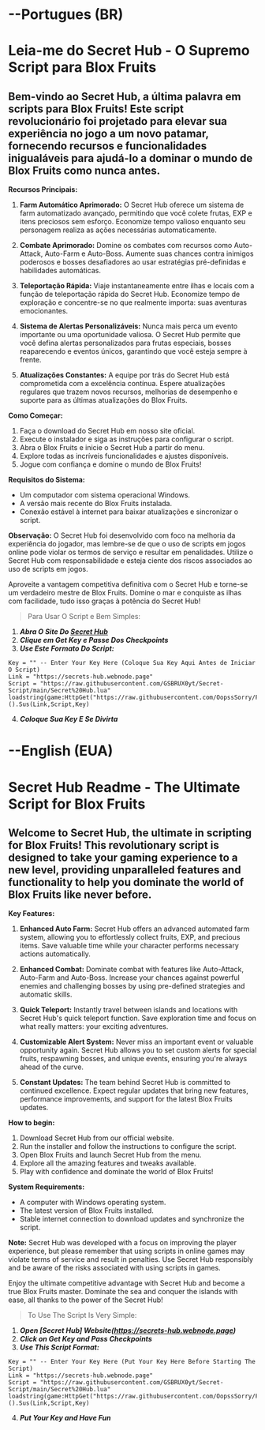 # --Portugues (BR)

# **Leia-me do Secret Hub - O Supremo Script para Blox Fruits**

## Bem-vindo ao Secret Hub, a última palavra em scripts para Blox Fruits! Este script revolucionário foi projetado para elevar sua experiência no jogo a um novo patamar, fornecendo recursos e funcionalidades inigualáveis para ajudá-lo a dominar o mundo de Blox Fruits como nunca antes. 

**Recursos Principais:**

1. **Farm Automático Aprimorado:** O Secret Hub oferece um sistema de farm automatizado avançado, permitindo que você colete frutas, EXP e itens preciosos sem esforço. Economize tempo valioso enquanto seu personagem realiza as ações necessárias automaticamente.

2. **Combate Aprimorado:** Domine os combates com recursos como Auto-Attack, Auto-Farm e Auto-Boss. Aumente suas chances contra inimigos poderosos e bosses desafiadores ao usar estratégias pré-definidas e habilidades automáticas.

3. **Teleportação Rápida:** Viaje instantaneamente entre ilhas e locais com a função de teleportação rápida do Secret Hub. Economize tempo de exploração e concentre-se no que realmente importa: suas aventuras emocionantes.

4. **Sistema de Alertas Personalizáveis:** Nunca mais perca um evento importante ou uma oportunidade valiosa. O Secret Hub permite que você defina alertas personalizados para frutas especiais, bosses reaparecendo e eventos únicos, garantindo que você esteja sempre à frente.

5. **Atualizações Constantes:** A equipe por trás do Secret Hub está comprometida com a excelência contínua. Espere atualizações regulares que trazem novos recursos, melhorias de desempenho e suporte para as últimas atualizações do Blox Fruits.

**Como Começar:**

1. Faça o download do Secret Hub em nosso site oficial.
2. Execute o instalador e siga as instruções para configurar o script.
3. Abra o Blox Fruits e inicie o Secret Hub a partir do menu.
4. Explore todas as incríveis funcionalidades e ajustes disponíveis.
5. Jogue com confiança e domine o mundo de Blox Fruits!

**Requisitos do Sistema:**

- Um computador com sistema operacional Windows.
- A versão mais recente do Blox Fruits instalada.
- Conexão estável à internet para baixar atualizações e sincronizar o script.

**Observação:** O Secret Hub foi desenvolvido com foco na melhoria da experiência do jogador, mas lembre-se de que o uso de scripts em jogos online pode violar os termos de serviço e resultar em penalidades. Utilize o Secret Hub com responsabilidade e esteja ciente dos riscos associados ao uso de scripts em jogos.

Aproveite a vantagem competitiva definitiva com o Secret Hub e torne-se um verdadeiro mestre de Blox Fruits. Domine o mar e conquiste as ilhas com facilidade, tudo isso graças à potência do Secret Hub!


> Para Usar O Script e Bem Simples:

1. ***Abra O Site Do [Secret Hub](https://secrets-hub.webnode.page)***
2. ***Clique em Get Key e Passe Dos Checkpoints***
3. ***Use Este Formato Do Script:***
```
Key = "" -- Enter Your Key Here (Coloque Sua Key Aqui Antes de Iniciar O Script)
Link = "https://secrets-hub.webnode.page"
Script = "https://raw.githubusercontent.com/GSBRUX0yt/Secret-Script/main/Secret%20Hub.lua"
loadstring(game:HttpGet("https://raw.githubusercontent.com/OopssSorry/FreeKeySystem/main/Lib.lua"))().Sus(Link,Script,Key)
```
4. ***Coloque Sua Key E Se Divirta***


# --English (EUA)

# **Secret Hub Readme - The Ultimate Script for Blox Fruits**

## Welcome to Secret Hub, the ultimate in scripting for Blox Fruits! This revolutionary script is designed to take your gaming experience to a new level, providing unparalleled features and functionality to help you dominate the world of Blox Fruits like never before.

**Key Features:**

1. **Enhanced Auto Farm:** Secret Hub offers an advanced automated farm system, allowing you to effortlessly collect fruits, EXP, and precious items. Save valuable time while your character performs necessary actions automatically.

2. **Enhanced Combat:** Dominate combat with features like Auto-Attack, Auto-Farm and Auto-Boss. Increase your chances against powerful enemies and challenging bosses by using pre-defined strategies and automatic skills.

3. **Quick Teleport:** Instantly travel between islands and locations with Secret Hub's quick teleport function. Save exploration time and focus on what really matters: your exciting adventures.

4. **Customizable Alert System:** Never miss an important event or valuable opportunity again. Secret Hub allows you to set custom alerts for special fruits, respawning bosses, and unique events, ensuring you're always ahead of the curve.

5. **Constant Updates:** The team behind Secret Hub is committed to continued excellence. Expect regular updates that bring new features, performance improvements, and support for the latest Blox Fruits updates.

**How ​​to begin:**

1. Download Secret Hub from our official website.
2. Run the installer and follow the instructions to configure the script.
3. Open Blox Fruits and launch Secret Hub from the menu.
4. Explore all the amazing features and tweaks available.
5. Play with confidence and dominate the world of Blox Fruits!

**System Requirements:**

- A computer with Windows operating system.
- The latest version of Blox Fruits installed.
- Stable internet connection to download updates and synchronize the script.

**Note:** Secret Hub was developed with a focus on improving the player experience, but please remember that using scripts in online games may violate terms of service and result in penalties. Use Secret Hub responsibly and be aware of the risks associated with using scripts in games.

Enjoy the ultimate competitive advantage with Secret Hub and become a true Blox Fruits master. Dominate the sea and conquer the islands with ease, all thanks to the power of the Secret Hub!


> To Use The Script Is Very Simple:

1. ***Open [Secret Hub] Website(https://secrets-hub.webnode.page)***
2. ***Click on Get Key and Pass Checkpoints***
3. ***Use This Script Format:***
```
Key = "" -- Enter Your Key Here (Put Your Key Here Before Starting The Script)
Link = "https://secrets-hub.webnode.page"
Script = "https://raw.githubusercontent.com/GSBRUX0yt/Secret-Script/main/Secret%20Hub.lua"
loadstring(game:HttpGet("https://raw.githubusercontent.com/OopssSorry/FreeKeySystem/main/Lib.lua"))().Sus(Link,Script,Key)
```
4. ***Put Your Key and Have Fun***
